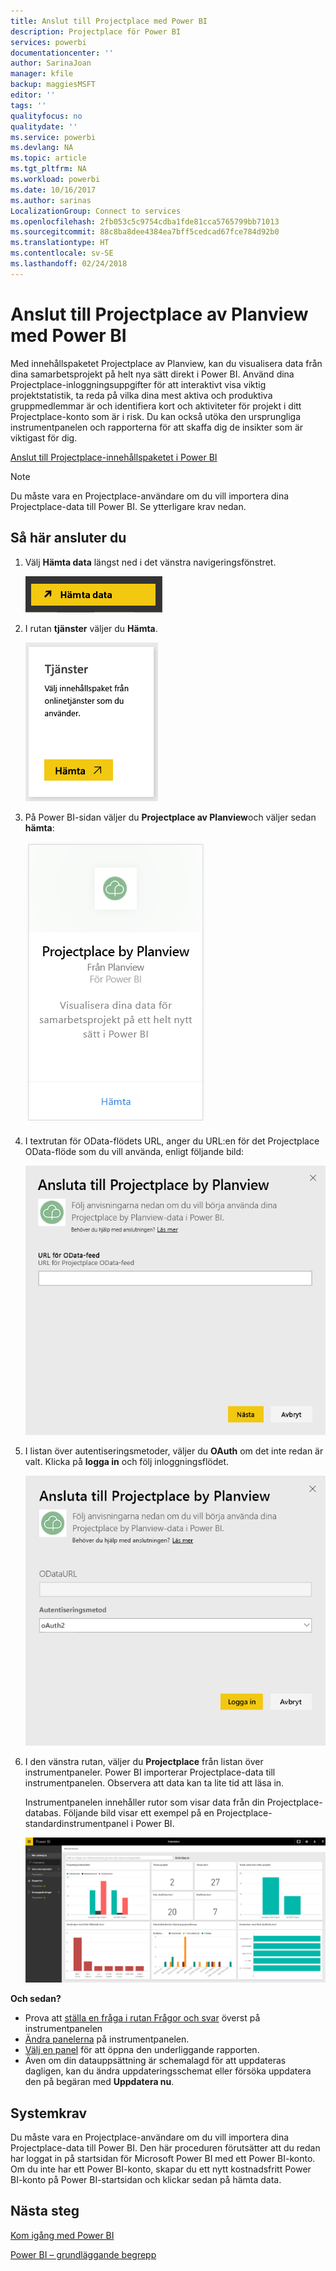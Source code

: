 ```yaml
---
title: Anslut till Projectplace med Power BI
description: Projectplace för Power BI
services: powerbi
documentationcenter: ''
author: SarinaJoan
manager: kfile
backup: maggiesMSFT
editor: ''
tags: ''
qualityfocus: no
qualitydate: ''
ms.service: powerbi
ms.devlang: NA
ms.topic: article
ms.tgt_pltfrm: NA
ms.workload: powerbi
ms.date: 10/16/2017
ms.author: sarinas
LocalizationGroup: Connect to services
ms.openlocfilehash: 2fb053c5c9754cdba1fde81cca5765799bb71013
ms.sourcegitcommit: 88c8ba8dee4384ea7bff5cedcad67fce784d92b0
ms.translationtype: HT
ms.contentlocale: sv-SE
ms.lasthandoff: 02/24/2018
---
```

# <a name="connect-to-projectplace-by-planview-with-power-bi"></a>Anslut till Projectplace av Planview med Power BI
Med innehållspaketet Projectplace av Planview, kan du visualisera data från dina samarbetsprojekt på helt nya sätt direkt i Power BI. Använd dina Projectplace-inloggningsuppgifter för att interaktivt visa viktig projektstatistik, ta reda på vilka dina mest aktiva och produktiva gruppmedlemmar är och identifiera kort och aktiviteter för projekt i ditt Projectplace-konto som är i risk. Du kan också utöka den ursprungliga instrumentpanelen och rapporterna för att skaffa dig de insikter som är viktigast för dig.

[Anslut till Projectplace-innehållspaketet i Power BI](https://app.powerbi.com/getdata/services/projectplace)

>[!NOTE]
>Du måste vara en Projectplace-användare om du vill importera dina Projectplace-data till Power BI. Se ytterligare krav nedan.

## <a name="how-to-connect"></a>Så här ansluter du
1. Välj **Hämta data** längst ned i det vänstra navigeringsfönstret.
   
    ![](media/service-connect-to-projectplace/get.png)
2. I rutan **tjänster** väljer du **Hämta**.
   
    ![](media/service-connect-to-projectplace/services.png)
3. På Power BI-sidan väljer du **Projectplace av Planview**och väljer sedan **hämta**:  
   
    ![](media/service-connect-to-projectplace/projectplace.png)
4. I textrutan för OData-flödets URL, anger du URL:en för det Projectplace OData-flöde som du vill använda, enligt följande bild:
   
    ![](media/service-connect-to-projectplace/params.png)
5. I listan över autentiseringsmetoder, väljer du **OAuth** om det inte redan är valt. Klicka på **logga in** och följ inloggningsflödet.  
   
   ![](media/service-connect-to-projectplace/creds.png)
6. I den vänstra rutan, väljer du **Projectplace** från listan över instrumentpaneler. Power BI importerar Projectplace-data till instrumentpanelen. Observera att data kan ta lite tid att läsa in.  
   
    Instrumentpanelen innehåller rutor som visar data från din Projectplace-databas. Följande bild visar ett exempel på en Projectplace-standardinstrumentpanel i Power BI.
   
    ![](media/service-connect-to-projectplace/dashboard.png)

**Och sedan?**

* Prova att [ställa en fråga i rutan Frågor och svar](power-bi-q-and-a.md) överst på instrumentpanelen
* [Ändra panelerna](service-dashboard-edit-tile.md) på instrumentpanelen.
* [Välj en panel](service-dashboard-tiles.md) för att öppna den underliggande rapporten.
* Även om din datauppsättning är schemalagd för att uppdateras dagligen, kan du ändra uppdateringsschemat eller försöka uppdatera den på begäran med **Uppdatera nu**.

## <a name="system-requirements"></a>Systemkrav
Du måste vara en Projectplace-användare om du vill importera dina Projectplace-data till Power BI. Den här proceduren förutsätter att du redan har loggat in på startsidan för Microsoft Power BI med ett Power BI-konto. Om du inte har ett Power BI-konto, skapar du ett nytt kostnadsfritt Power BI-konto på Power BI-startsidan och klickar sedan på hämta data.

## <a name="next-steps"></a>Nästa steg
[Kom igång med Power BI](service-get-started.md)

[Power BI – grundläggande begrepp](service-basic-concepts.md)

